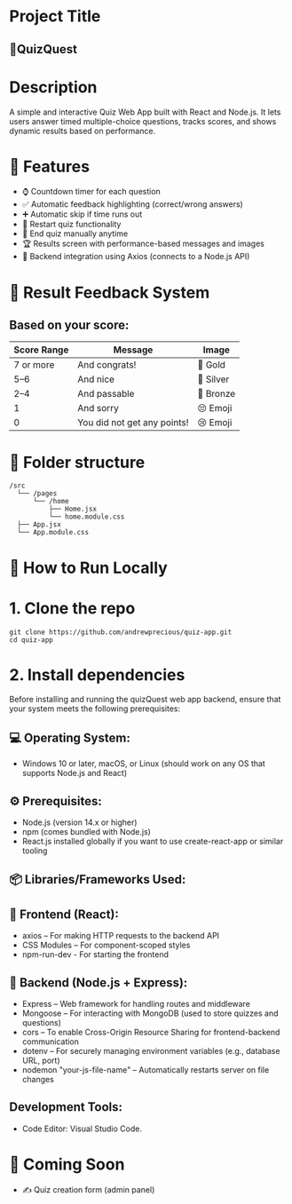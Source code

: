 # Project Title
## 🧠QuizQuest
# Description
A simple and interactive Quiz Web App built with React and Node.js. It lets users answer timed multiple-choice questions, tracks scores, and shows dynamic results based on performance.

# 🚀 Features
- ⌚ Countdown timer for each question
- ✅ Automatic feedback highlighting (correct/wrong answers)
- ➕ Automatic skip if time runs out
- 🔁 Restart quiz functionality
- 🎯  End quiz manually anytime
- 🏆 Results screen with performance-based messages and images
- 📡 Backend integration using Axios (connects to a Node.js API)

# 📸 Result Feedback System
## Based on your score:

| Score Range | Message                     | Image      |
|-------------|-----------------------------|------------|
| 7 or more   | And congrats!               | 🥇 Gold    |
| 5–6         | And nice                    | 🥈 Silver  |
| 2–4         | And passable                | 🥉 Bronze  |
| 1           | And sorry                   | 😔 Emoji   |
| 0           | You did not get any points! | 😢 Emoji   |


# 📁 Folder structure
```
/src
  └── /pages
      └── /home
          ├── Home.jsx          
          └── home.module.css
  ├── App.jsx
  └── App.module.css
```

# 🧪 How to Run Locally
#  1. Clone the repo 
```
git clone https://github.com/andrewprecious/quiz-app.git
cd quiz-app
```
# 2. Install dependencies
Before installing and running the quizQuest web app backend, ensure that your system meets the following prerequisites:
## 💻 Operating System:
- Windows 10 or later, macOS, or Linux (should work on any OS that supports Node.js and React)
  
## ⚙ Prerequisites:
- Node.js (version 14.x or higher)
- npm (comes bundled with Node.js)
- React.js installed globally if you want to use create-react-app or similar tooling
  
## 📦 Libraries/Frameworks Used:
## 🔹 Frontend (React):
- axios – For making HTTP requests to the backend API
- CSS Modules – For component-scoped styles
- npm-run-dev - For starting the frontend

## 🔹 Backend (Node.js + Express):
- Express – Web framework for handling routes and middleware
- Mongoose – For interacting with MongoDB (used to store quizzes and questions)
- cors – To enable Cross-Origin Resource Sharing for frontend-backend communication
- dotenv – For securely managing environment variables (e.g., database URL, port)
- nodemon "your-js-file-name" – Automatically restarts server on file changes

## Development Tools:
- Code Editor: Visual Studio Code.

# 📌 Coming Soon
- ✍️ Quiz creation form (admin panel)










